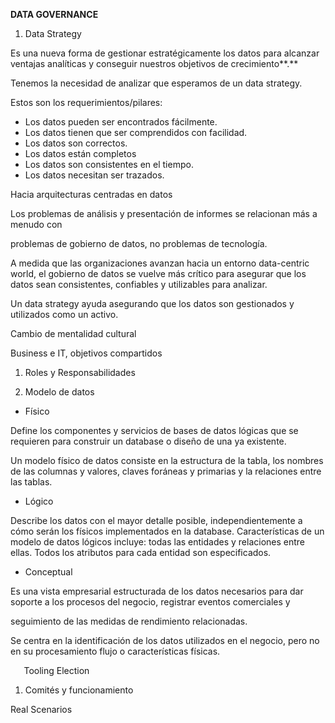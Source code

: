 ﻿**DATA GOVERNANCE**

1. Data Strategy

Es una nueva forma de gestionar estratégicamente los datos para alcanzar ventajas analíticas y conseguir nuestros objetivos de crecimiento**.**

Tenemos la necesidad de analizar que esperamos de un data strategy.

Estos son los requerimientos/pilares:

- Los datos pueden ser encontrados fácilmente.
- Los datos tienen que ser comprendidos con facilidad.
- Los datos son correctos.
- Los datos están completos
- Los datos son consistentes en el tiempo.
- Los datos necesitan ser trazados.

Hacia arquitecturas centradas en datos

Los problemas de análisis y presentación de informes se relacionan más a menudo con

problemas de gobierno de datos, no problemas de tecnología.

A medida que las organizaciones avanzan hacia un entorno data-centric world, el gobierno de datos se vuelve más crítico para asegurar que los datos sean consistentes, confiables y utilizables para analizar.

Un data strategy ayuda asegurando que los datos son gestionados y utilizados como un activo.

Cambio de mentalidad cultural

Business e IT, objetivos compartidos

1. Roles y Responsabilidades

1. Modelo de datos
- Físico

Define los componentes y servicios de bases de datos lógicas que se requieren para construir un database o diseño de una ya existente.

Un modelo físico de datos consiste en la estructura de la tabla, los nombres de las columnas y valores, claves foráneas y primarias y la relaciones entre las tablas.

- Lógico

Describe los datos con el mayor detalle posible, independientemente a cómo serán los físicos implementados en la database. Características de un modelo de datos lógicos incluye: todas las entidades y relaciones entre ellas. Todos los atributos para cada entidad son especificados.

- Conceptual

Es una vista empresarial estructurada de los datos necesarios para dar soporte a los procesos del negocio, registrar eventos comerciales y

seguimiento de las medidas de rendimiento relacionadas.

Se centra en la identificación de los datos utilizados en el negocio, pero no en su procesamiento flujo o características físicas.

`	`Tooling Election

1. Comités y funcionamiento

Real Scenarios
